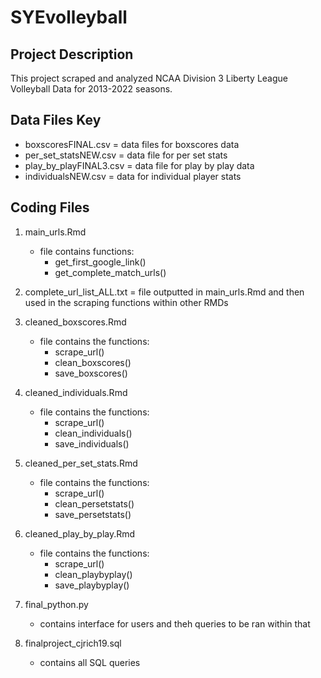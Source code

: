 # SYEvolleyball

## Project Description
   This project scraped and analyzed NCAA Division 3 Liberty League Volleyball Data for 2013-2022 seasons. 
   
## Data Files Key

- boxscoresFINAL.csv  = data files for boxscores data
- per_set_statsNEW.csv = data file for per set stats
- play_by_playFINAL3.csv = data file for play by play data
- individualsNEW.csv = data for individual player stats


## Coding Files

1. main_urls.Rmd
      - file contains functions:
          - get_first_google_link()
          - get_complete_match_urls()

2. complete_url_list_ALL.txt = file outputted in main_urls.Rmd and then used in the scraping functions within other RMDs


3. cleaned_boxscores.Rmd
      - file contains the functions:
        - scrape_url()
        - clean_boxscores()
        - save_boxscores()
                                    
4. cleaned_individuals.Rmd
      - file contains the functions:
        - scrape_url()
        - clean_individuals()
        - save_individuals() 
5. cleaned_per_set_stats.Rmd
      - file contains the functions:
        - scrape_url()
        - clean_persetstats()
        - save_persetstats()                   
                  
6. cleaned_play_by_play.Rmd
      - file contains the functions:
        - scrape_url()
        - clean_playbyplay()
        - save_playbyplay()
                  
                  
7. final_python.py 
     - contains interface for users and theh queries to be ran within that
    
8. finalproject_cjrich19.sql
    - contains all SQL queries 
